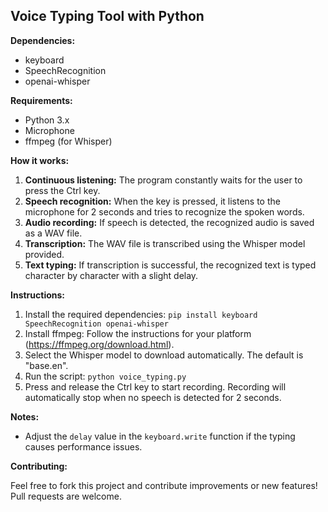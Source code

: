 ## Voice Typing Tool with Python

**Dependencies:**

* keyboard
* SpeechRecognition
* openai-whisper

**Requirements:**

* Python 3.x
* Microphone
* ffmpeg (for Whisper)

**How it works:**

1. **Continuous listening:** The program constantly waits for the user to press the Ctrl key.
2. **Speech recognition:** When the key is pressed, it listens to the microphone for 2 seconds and tries to recognize the spoken words.
3. **Audio recording:** If speech is detected, the recognized audio is saved as a WAV file.
4. **Transcription:** The WAV file is transcribed using the Whisper model provided.
5. **Text typing:** If transcription is successful, the recognized text is typed character by character with a slight delay.

**Instructions:**

1. Install the required dependencies: `pip install keyboard SpeechRecognition openai-whisper`
2. Install ffmpeg: Follow the instructions for your platform (https://ffmpeg.org/download.html).
3. Select the Whisper model to download automatically. The default is "base.en".
5. Run the script: `python voice_typing.py`
6. Press and release the Ctrl key to start recording. Recording will automatically stop when no speech is detected for 2 seconds.

**Notes:**

* Adjust the `delay` value in the `keyboard.write` function if the typing causes performance issues.

**Contributing:**

Feel free to fork this project and contribute improvements or new features! Pull requests are welcome.
